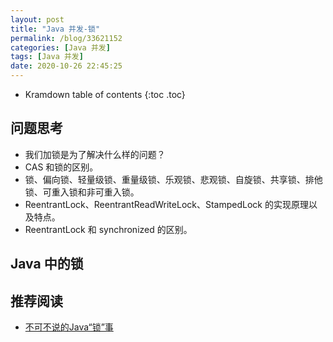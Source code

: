 ```yaml
---
layout: post
title: "Java 并发-锁"
permalink: /blog/33621152
categories: [Java 并发]
tags: [Java 并发]
date: 2020-10-26 22:45:25
---
```


* Kramdown table of contents
{:toc .toc}
## 问题思考

- 我们加锁是为了解决什么样的问题？
- CAS 和锁的区别。
- 锁、偏向锁、轻量级锁、重量级锁、乐观锁、悲观锁、自旋锁、共享锁、排他锁、可重入锁和非可重入锁。
- ReentrantLock、ReentrantReadWriteLock、StampedLock 的实现原理以及特点。
- ReentrantLock 和 synchronized 的区别。

## Java 中的锁

## 推荐阅读

- [不可不说的Java“锁”事](https://tech.meituan.com/2018/11/15/java-lock.html)

